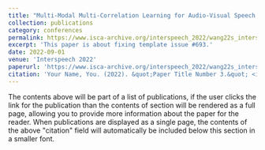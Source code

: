 ```yaml
---
title: "Multi-Modal Multi-Correlation Learning for Audio-Visual Speech Separation"
collection: publications
category: conferences
permalink: https://www.isca-archive.org/interspeech_2022/wang22s_interspeech.pdf
excerpt: 'This paper is about fixing template issue #693.'
date: 2022-09-01
venue: 'Interspeech 2022'
paperurl: 'https://www.isca-archive.org/interspeech_2022/wang22s_interspeech.pdf'
citation: 'Your Name, You. (2022). &quot;Paper Title Number 3.&quot; <i>GitHub Journal of Bugs</i>. 1(3).'
---
```


The contents above will be part of a list of publications, if the user clicks the link for the publication than the contents of section will be rendered as a full page, allowing you to provide more information about the paper for the reader. When publications are displayed as a single page, the contents of the above "citation" field will automatically be included below this section in a smaller font.
